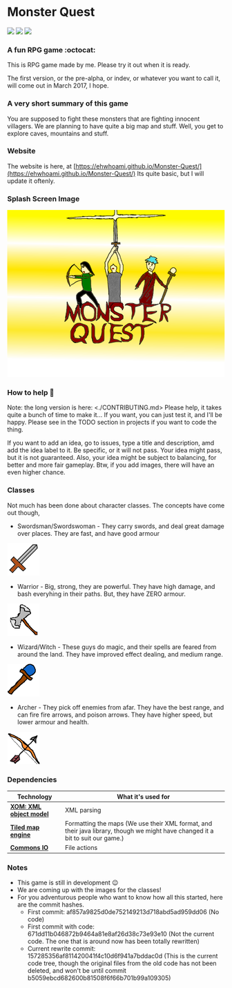 Monster Quest 
===============
![](https://img.shields.io/badge/developement-in%20progress-green.svg)
![](https://img.shields.io/badge/version-INDEV-yellow.svg) 
![](https://img.shields.io/badge/dependencies-up%20to%20date-yellow.svg) 
### A fun RPG game :octocat:

This is RPG game made by me. Please try it out when it is ready.

The first version, or the pre-alpha, or indev, or whatever you want to call it, will come out in March 2017, I hope.

### A very short summary of this game

You are supposed to fight these monsters that are fighting innocent villagers. We are planning to have quite a big map and stuff. Well, you get to explore caves, mountains and stuff.

### Website
The website is here, at [https://ehwhoami.github.io/Monster-Quest/](https://ehwhoami.github.io/Monster-Quest/) Its quite basic, but I will update it oftenly.

### Splash Screen Image
![Splash screen Image](https://raw.githubusercontent.com/EhWhoAmI/Monster-Quest/master/resources/images/start/SplashScreen.png)

### How to help :wrench:
Note: the long version is here: <./CONTRIBUTING.md>
Please help, it takes quite a bunch of time to make it... If you want, you can 
just test it, and I'll be happy. Please see in the TODO section in projects if 
you want to code the thing.

If you want to add an idea, go to issues, type a title and description, amd add the
idea label to it. Be specific, or it will not pass. Your idea might pass, but it
is not guaranteed. Also, your idea might be subject to balancing, for better and more
fair gameplay. Btw, if you add images, there will have an even higher chance.

### Classes

Not much has been done about character classes. The concepts have come out though,
 
 - Swordsman/Swordswoman - They carry swords, and deal great damage over places. They are fast, and have good armour 
 
 ![Sword Image](https://raw.githubusercontent.com/EhWhoAmI/Monster-Quest/master/resources/images/tutorial/SwordImage.png)
 - Warrior - Big, strong, they are powerful. They have high damage, and bash everyhing in their paths. But, they have ZERO armour. 
 
 ![Axe Image](https://raw.githubusercontent.com/EhWhoAmI/Monster-Quest/master/resources/images/tutorial/AxeImage.png)
 - Wizard/Witch - These guys do magic, and their spells are feared from around the land. They have improved effect dealing, and medium range. 
 
 ![Wand Image](https://raw.githubusercontent.com/EhWhoAmI/Monster-Quest/master/resources/images/tutorial/WandImage.png)
 - Archer - They pick off enemies from afar. They have the best range, and can fire fire arrows, and poison arrows. They have higher speed, but lower armour and health. 
 
 ![Bow Image](https://raw.githubusercontent.com/EhWhoAmI/Monster-Quest/master/resources/images/tutorial/BowImage.png)

### Dependencies
Technology               | What it's used for
-------------------------|--------------------------------
**[XOM: XML object model](http://xom.nu)**| XML parsing
**[Tiled map engine](http://mapeditor.org)**| Formatting the maps (We use their XML format, and their java library, though we might have changed it a bit to suit our game.)
**[Commons IO](https://commons.apache.org/proper/commons-io/)**| File actions

### Notes
  - This game is still in development :wink:
  - We are coming up with the images for the classes!
  - For you adventurous people who want to know how all this started, here are the commit hashes.
    - First commit: af857a9825d0de752149213d718abd5ad959dd06 (No code)
    - First commit with code: 671dd11b046872b9464a81e8af26d38c73e93e10 (Not the current code. The one that is around now has been totally rewritten)
    - Current rewrite commit: 157285356af811420041f4c10d6f941a7bddac0d (This is the current code tree, though the original files from the old code 
has not been deleted, and won't be until commit b5059ebcd682600b81508f6f66b701b99a109305)
